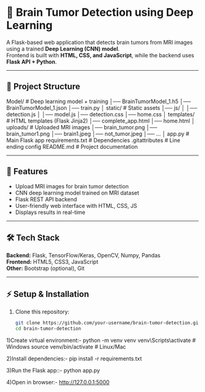 # 🧠 Brain Tumor Detection using Deep Learning

A Flask-based web application that detects brain tumors from MRI images using a trained **Deep Learning (CNN) model**.  
Frontend is built with **HTML, CSS, and JavaScript**, while the backend uses **Flask API + Python**.

---

## 📂 Project Structure

Model/ # Deep learning model + training
│── BrainTumorModel_1.h5
│── BrainTumorModel_1.json
│── train.py
│
static/ # Static assets
│── js/
│ │── detection.js
│ │── model.js
│── detection.css
│── home.css
│
templates/ # HTML templates (Flask Jinja2)
│── complete_app.html
│── home.html
│
uploads/ # Uploaded MRI images
│── brain_tumor.png
│── brain_tumor1.png
│── brain1.jpeg
│── not_tumor.jpeg
│── ...
│
app.py # Main Flask app
requirements.txt # Dependencies
.gitattributes # Line ending config
README.md # Project documentation

---

## 🚀 Features
- Upload MRI images for brain tumor detection  
- CNN deep learning model trained on MRI dataset  
- Flask REST API backend  
- User-friendly web interface with HTML, CSS, JS  
- Displays results in real-time  

---

## 🛠️ Tech Stack
**Backend:** Flask, TensorFlow/Keras, OpenCV, Numpy, Pandas  
**Frontend:** HTML5, CSS3, JavaScript  
**Other:** Bootstrap (optional), Git  

---

## ⚡ Setup & Installation

1. Clone this repository:
   ```bash
   git clone https://github.com/your-username/brain-tumor-detection.git
   cd brain-tumor-detection
   
1)Create virtual environment:-
  python -m venv venv
  venv\Scripts\activate   # Windows
  source venv/bin/activate  # Linux/Mac

2)Install dependencies:-
  pip install -r requirements.txt

3)Run the Flask app::-
    python app.py

4)Open in browser:-
    http://127.0.0.1:5000








